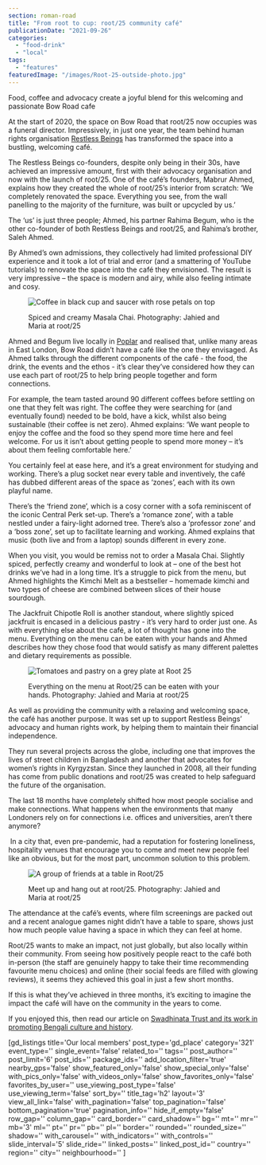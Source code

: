 ```yaml
---
section: roman-road
title: "From root to cup: root/25 community café"
publicationDate: "2021-09-26"
categories: 
  - "food-drink"
  - "local"
tags: 
  - "features"
featuredImage: "/images/Root-25-outside-photo.jpg"
---
```


Food, coffee and advocacy create a joyful blend for this welcoming and passionate Bow Road cafe

At the start of 2020, the space on Bow Road that root/25 now occupies was a funeral director. Impressively, in just one year, the team behind human rights organisation [Restless Beings](https://www.restlessbeings.org/) has transformed the space into a bustling, welcoming café.

The Restless Beings co-founders, despite only being in their 30s, have achieved an impressive amount, first with their advocacy organisation and now with the launch of root/25. One of the café’s founders, Mabrur Ahmed, explains how they created the whole of root/25’s interior from scratch: ‘We completely renovated the space. Everything you see, from the wall panelling to the majority of the furniture, was built or upcycled by us.’

The ‘us’ is just three people; Ahmed, his partner Rahima Begum, who is the other co-founder of both Restless Beings and root/25, and Rahima’s brother, Saleh Ahmed.

By Ahmed’s own admissions, they collectively had limited professional DIY experience and it took a lot of trial and error (and a smattering of YouTube tutorials) to renovate the space into the café they envisioned. The result is very impressive – the space is modern and airy, while also feeling intimate and cosy.

<figure>

![Coffee in black cup and saucer with rose petals on top](/images/root-25-coffee-1-1024x683.jpg)

<figcaption>

Spiced and creamy Masala Chai. Photography: Jahied and Maria at root/25

</figcaption>

</figure>

Ahmed and Begum live locally in [Poplar](https://poplarlondon.co.uk/) and realised that, unlike many areas in East London, Bow Road didn’t have a café like the one they envisaged. As Ahmed talks through the different components of the café - the food, the drink, the events and the ethos - it’s clear they’ve considered how they can use each part of root/25 to help bring people together and form connections.

For example, the team tasted around 90 different coffees before settling on one that they felt was right. The coffee they were searching for (and eventually found) needed to be bold, have a kick, whilst also being sustainable (their coffee is net zero). Ahmed explains: ‘We want people to enjoy the coffee and the food so they spend more time here and feel welcome. For us it isn’t about getting people to spend more money – it’s about them feeling comfortable here.’

You certainly feel at ease here, and it’s a great environment for studying and working. There’s a plug socket near every table and inventively, the café has dubbed different areas of the space as ‘zones’, each with its own playful name.

There’s the ‘friend zone’, which is a cosy corner with a sofa reminiscent of the iconic Central Perk set-up. There’s a ‘romance zone’, with a table nestled under a fairy-light adorned tree. There’s also a ‘professor zone’ and a ‘boss zone’, set up to facilitate learning and working. Ahmed explains that music (both live and from a laptop) sounds different in every zone.

When you visit, you would be remiss not to order a Masala Chai. Slightly spiced, perfectly creamy and wonderful to look at – one of the best hot drinks we’ve had in a long time. It’s a struggle to pick from the menu, but Ahmed highlights the Kimchi Melt as a bestseller – homemade kimchi and two types of cheese are combined between slices of their house sourdough.

The Jackfruit Chipotle Roll is another standout, where slightly spiced jackfruit is encased in a delicious pastry - it’s very hard to order just one. As with everything else about the café, a lot of thought has gone into the menu. Everything on the menu can be eaten with your hands and Ahmed describes how they chose food that would satisfy as many different palettes and dietary requirements as possible.

<figure>

![Tomatoes and pastry on a grey plate at Root 25](/images/Root-25-food-tomatoes-pastry-1024x683.jpg)

<figcaption>

Everything on the menu at Root/25 can be eaten with your hands. Photography: Jahied and Maria at root/25

</figcaption>

</figure>

As well as providing the community with a relaxing and welcoming space, the café has another purpose. It was set up to support Restless Beings’ advocacy and human rights work, by helping them to maintain their financial independence.

They run several projects across the globe, including one that improves the lives of street children in Bangladesh and another that advocates for women’s rights in Kyrgyzstan. Since they launched in 2008, all their funding has come from public donations and root/25 was created to help safeguard the future of the organisation.

The last 18 months have completely shifted how most people socialise and make connections. What happens when the environments that many Londoners rely on for connections i.e. offices and universities, aren’t there anymore?

 In a city that, even pre-pandemic, had a reputation for fostering loneliness, hospitality venues that encourage you to come and meet new people feel like an obvious, but for the most part, uncommon solution to this problem.

<figure>

![A group of friends at a table in Root/25](/images/Root-25-inside-cafe-people-1024x683.jpg)

<figcaption>

Meet up and hang out at root/25. Photography: Jahied and Maria at root/25

</figcaption>

</figure>

The attendance at the café’s events, where film screenings are packed out and a recent analogue games night didn’t have a table to spare, shows just how much people value having a space in which they can feel at home.

Root/25 wants to make an impact, not just globally, but also locally within their community. From seeing how positively people react to the café both in-person (the staff are genuinely happy to take their time recommending favourite menu choices) and online (their social feeds are filled with glowing reviews), it seems they achieved this goal in just a few short months.

If this is what they’ve achieved in three months, it’s exciting to imagine the impact the café will have on the community in the years to come.

If you enjoyed this, then read our article on [Swadhinata Trust and its work in promoting Bengali culture and history](https://romanroadlondon.com/julie-begum-swadhinata-trust-interview/).

\[gd\_listings title='Our local members' post\_type='gd\_place' category='321' event\_type='' single\_event='false' related\_to='' tags='' post\_author='' post\_limit='6' post\_ids='' package\_ids='' add\_location\_filter='true' nearby\_gps='false' show\_featured\_only='false' show\_special\_only='false' with\_pics\_only='false' with\_videos\_only='false' show\_favorites\_only='false' favorites\_by\_user='' use\_viewing\_post\_type='false' use\_viewing\_term='false' sort\_by='' title\_tag='h2' layout='3' view\_all\_link='false' with\_pagination='false' top\_pagination='false' bottom\_pagination='true' pagination\_info='' hide\_if\_empty='false' row\_gap='' column\_gap='' card\_border='' card\_shadow='' bg='' mt='' mr='' mb='3' ml='' pt='' pr='' pb='' pl='' border='' rounded='' rounded\_size='' shadow='' with\_carousel='' with\_indicators='' with\_controls='' slide\_interval='5' slide\_ride='' linked\_posts='' linked\_post\_id='' country='' region='' city='' neighbourhood='' \]
